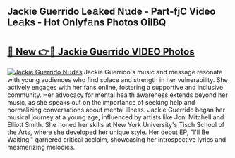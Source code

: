 ## Jackie Guerrido Le𝚊ked N𝚞de - Part-fjC Video Le𝚊ks - Hot Onlyf𝚊ns Photos OilBQ

# <h2><a href="http://ab40156.deff.icu/?id=Jackie+Guerrido">🔗 New 👉🔴 Jackie Guerrido VIDEO Photos</a></h2>

[![Jackie Guerrido N𝚞des](https://i.imgur.com/rIISA9y.gif)](http://ab40156.deff.icu/?id=Jackie+Guerrido)
Jackie Guerrido's music and message resonate with young audiences who find solace and strength in her vulnerability. She actively engages with her fans online, fostering a supportive and inclusive community. Her advocacy for mental health awareness extends beyond her music, as she speaks out on the importance of seeking help and normalizing conversations about mental illness. Jackie Guerrido began her musical journey at a young age, influenced by artists like Joni Mitchell and Elliott Smith. She honed her skills at New York University's Tisch School of the Arts, where she developed her unique style. Her debut EP, "I'll Be Waiting," garnered critical acclaim, showcasing her introspective lyrics and mesmerizing melodies.
